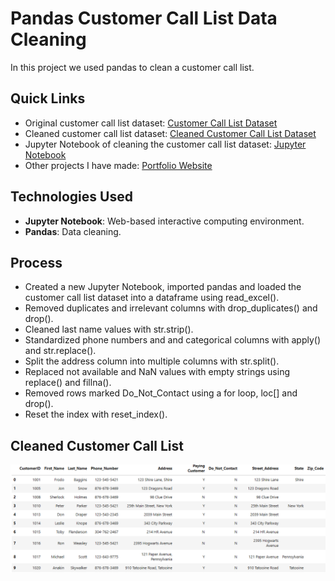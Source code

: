 # Pandas Customer Call List Data Cleaning
In this project we used pandas to clean a customer call list. 

## Quick Links
- Original customer call list dataset: [Customer Call List Dataset](customer_call_list.xlsx)
- Cleaned customer call list dataset: [Cleaned Customer Call List Dataset](cleaned_customer_call_list)
- Jupyter Notebook of cleaning the customer call list dataset: [Jupyter Notebook](customer_call_list_data_cleaning_project.ipynb)
- Other projects I have made: [Portfolio Website](https://lucashoffschmidt.github.io/)

## Technologies Used
- **Jupyter Notebook**: Web-based interactive computing environment. 
- **Pandas**: Data cleaning.

## Process
- Created a new Jupyter Notebook, imported pandas and loaded the customer call list dataset into a dataframe using read_excel().
- Removed duplicates and irrelevant columns with drop_duplicates() and drop().
- Cleaned last name values with str.strip().
- Standardized phone numbers and and categorical columns with apply() and str.replace().
- Split the address column into multiple columns with str.split().
- Replaced not available and NaN values with empty strings using replace() and fillna().
- Removed rows marked Do_Not_Contact using a for loop, loc[] and drop().
- Reset the index with reset_index().

## Cleaned Customer Call List
![Cleaned Customer Call List](cleaned_customer_call_list.png)
